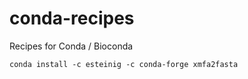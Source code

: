 # conda-recipes

Recipes for Conda / Bioconda

```conda install -c esteinig -c conda-forge xmfa2fasta```
